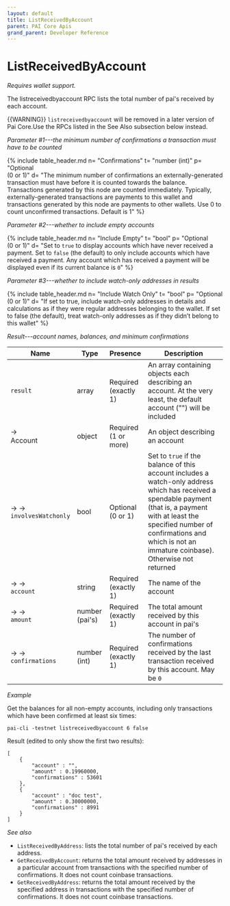 ```yaml
---
layout: default
title: ListReceivedByAccount
parent: PAI Core Apis
grand_parent: Developer Reference
---
```


ListReceivedByAccount
========================

*Requires wallet support.*

The listreceivedbyaccount RPC lists the total number of pai's received by each account.

{{WARNING}} `listreceivedbyaccount` will be removed in a later version of Pai Core.Use the RPCs listed in the See Also subsection below instead.

*Parameter #1---the minimum number of confirmations a transaction must have to be counted*

{% include table_header.md
  n= "Confirmations"
  t= "number (int)"
  p= "Optional<br>(0 or 1)"
  d= "The minimum number of confirmations an externally-generated transaction must have before it is counted towards the balance. Transactions generated by this node are counted immediately. Typically, externally-generated transactions are payments to this wallet and transactions generated by this node are payments to other wallets. Use 0 to count unconfirmed transactions. Default is 1"
%}

*Parameter #2---whether to include empty accounts*

{% include table_header.md
  n= "Include Empty"
  t= "bool"
  p= "Optional<br>(0 or 1)"
  d= "Set to `true` to display accounts which have never received a payment.  Set to `false` (the default) to only include accounts which have received a payment.  Any account which has received a payment will be displayed even if its current balance is `0`"
%}

*Parameter #3---whether to include watch-only addresses in results*

{% include table_header.md
  n= "Include Watch Only"
  t= "bool"
  p= "Optional<br>(0 or 1)"
  d= "If set to true, include watch-only addresses in details and calculations as if they were regular addresses belonging to the wallet. If set to false (the default), treat watch-only addresses as if they didn’t belong to this wallet"
%}

*Result---account names, balances, and minimum confirmations*

| Name | Type      | Presence            | Description
|------|-----------|---------------------|-------------
| `result`  | array | Required<br>(exactly 1) | An array containing objects each describing an account.  At the very least, the default account (\"\") will be included
| →<br>Account | object | Required<br>(1 or more) | An object describing an account
| → →<br>`involvesWatchonly` | bool | Optional<br>(0 or 1) | Set to `true` if the balance of this account includes a watch-only address which has received a spendable payment (that is, a payment with at least the specified number of confirmations and which is not an immature coinbase).  Otherwise not returned
| → →<br>`account` | string | Required<br>(exactly 1) | The name of the account
| → →<br>`amount` | number (pai's) | Required<br>(exactly 1) | The total amount received by this account in pai's
| → →<br>`confirmations` | number (int) | Required<br>(exactly 1) | The number of confirmations received by the last transaction received by this account.  May be `0`


*Example*

Get the balances for all non-empty accounts, including only transactions
which have been confirmed at least six times:

```
pai-cli -testnet listreceivedbyaccount 6 false
```

Result (edited to only show the first two results):

```
[
    {
        "account" : "",
        "amount" : 0.19960000,
        "confirmations" : 53601
    },
    {
        "account" : "doc test",
        "amount" : 0.30000000,
        "confirmations" : 8991
    }
]
```

*See also*

* `ListReceivedByAddress`: lists the total number of pai's received by each address.
* `GetReceivedByAccount`: returns the total amount received by addresses in a particular account from transactions with the specified number of confirmations. It does not count coinbase transactions.
* `GetReceivedByAddress`: returns the total amount received by the specified address in transactions with the specified number of confirmations. It does not count coinbase transactions.

